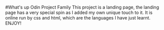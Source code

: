 #What's up Odin Project Family
This project is a landing page, the landing page has a very special spin as I added my own unique touch to it. It is online run by css and html, which are the languages I have just learnt. ENJOY!
